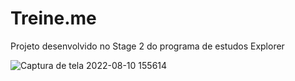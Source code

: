 # Treine.me
Projeto desenvolvido no Stage 2 do programa de estudos Explorer

![Captura de tela 2022-08-10 155614](https://user-images.githubusercontent.com/48101983/183995065-79795af0-27b0-453d-a03d-39cfd6d9fcdd.png)
